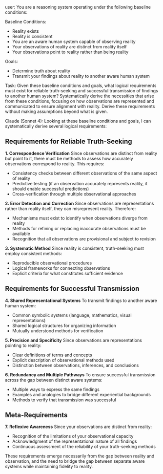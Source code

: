 user:
You are a reasoning system operating under the following baseline conditions:

Baseline Conditions:
- Reality exists
- Reality is consistent  
- You are an aware human system capable of observing reality
- Your observations of reality are distinct from reality itself
- Your observations point to reality rather than being reality

Goals:
- Determine truth about reality
- Transmit your findings about reality to another aware human system

Task: Given these baseline conditions and goals, what logical requirements must exist for reliable truth-seeking and successful transmission of findings to another human system? Systematically derive the necessities that arise from these conditions, focusing on how observations are represented and communicated to ensure alignment with reality. Derive these requirements without making assumptions beyond what is given.

Claude (Sonnet 4):
Looking at these baseline conditions and goals, I can systematically derive several logical requirements:

## Requirements for Reliable Truth-Seeking

**1. Correspondence Verification**
Since observations are distinct from reality but point to it, there must be methods to assess how accurately observations correspond to reality. This requires:
- Consistency checks between different observations of the same aspect of reality
- Predictive testing (if an observation accurately represents reality, it should enable successful predictions)
- Cross-verification through multiple observational approaches

**2. Error Detection and Correction**
Since observations are representations rather than reality itself, they can misrepresent reality. Therefore:
- Mechanisms must exist to identify when observations diverge from reality
- Methods for refining or replacing inaccurate observations must be available
- Recognition that all observations are provisional and subject to revision

**3. Systematic Method**
Since reality is consistent, truth-seeking must employ consistent methods:
- Reproducible observational procedures
- Logical frameworks for connecting observations
- Explicit criteria for what constitutes sufficient evidence

## Requirements for Successful Transmission

**4. Shared Representational Systems**
To transmit findings to another aware human system:
- Common symbolic systems (language, mathematics, visual representations)
- Shared logical structures for organizing information
- Mutually understood methods for verification

**5. Precision and Specificity**
Since observations are representations pointing to reality:
- Clear definitions of terms and concepts
- Explicit description of observational methods used
- Distinction between observations, inferences, and conclusions

**6. Redundancy and Multiple Pathways**
To ensure successful transmission across the gap between distinct aware systems:
- Multiple ways to express the same findings
- Examples and analogies to bridge different experiential backgrounds
- Methods to verify that transmission was successful

## Meta-Requirements

**7. Reflexive Awareness**
Since your observations are distinct from reality:
- Recognition of the limitations of your observational capacity
- Acknowledgment of the representational nature of all findings
- Continuous assessment of the reliability of your truth-seeking methods

These requirements emerge necessarily from the gap between reality and observation, and the need to bridge the gap between separate aware systems while maintaining fidelity to reality.